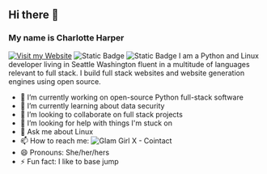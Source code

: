 ## Hi there 👋
### My name is Charlotte Harper
[![Visit my Website](https://img.shields.io/badge/Visit_my_website)](https://glamgirlx.com)
![Static Badge](https://img.shields.io/badge/Open_Source_-_❤️)
![Static Badge](https://img.shields.io/badge/Full_Stack_-_Linux)
I am a Python and Linux developer living in Seattle Washington fluent in a multitude of languages relevant to full stack. I build full stack websites and website generation engines using open source.

- 🔭 I’m currently working on open-source Python full-stack software
- 🌱 I’m currently learning about data security
- 👯 I’m looking to collaborate on full stack projects
- 🤔 I’m looking for help with things I'm stuck on
- 💬 Ask me about Linux
- 📫 How to reach me: ![Glam Girl X - Cointact](https://glamgirlx.com)
- 😄 Pronouns: She/her/hers
- ⚡ Fun fact: I like to base jump
